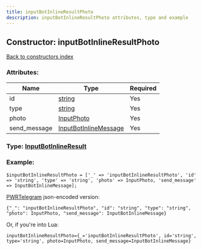 ```yaml
---
title: inputBotInlineResultPhoto
description: inputBotInlineResultPhoto attributes, type and example
---
```

## Constructor: inputBotInlineResultPhoto  
[Back to constructors index](index.md)



### Attributes:

| Name     |    Type       | Required |
|----------|---------------|----------|
|id|[string](../types/string.md) | Yes|
|type|[string](../types/string.md) | Yes|
|photo|[InputPhoto](../types/InputPhoto.md) | Yes|
|send\_message|[InputBotInlineMessage](../types/InputBotInlineMessage.md) | Yes|



### Type: [InputBotInlineResult](../types/InputBotInlineResult.md)


### Example:

```
$inputBotInlineResultPhoto = ['_' => 'inputBotInlineResultPhoto', 'id' => 'string', 'type' => 'string', 'photo' => InputPhoto, 'send_message' => InputBotInlineMessage];
```  

[PWRTelegram](https://pwrtelegram.xyz) json-encoded version:

```
{"_": "inputBotInlineResultPhoto", "id": "string", "type": "string", "photo": InputPhoto, "send_message": InputBotInlineMessage}
```


Or, if you're into Lua:  


```
inputBotInlineResultPhoto={_='inputBotInlineResultPhoto', id='string', type='string', photo=InputPhoto, send_message=InputBotInlineMessage}

```


